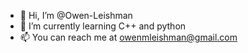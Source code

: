 - 👋 Hi, I’m @Owen-Leishman
- 🌱 I’m currently learning C++ and python
- 📫 You can reach me at owenmleishman@gmail.com

<!---
Owen-Leishman/Owen-Leishman is a ✨ special ✨ repository because its `README.md` (this file) appears on your GitHub profile.
You can click the Preview link to take a look at your changes.
--->
